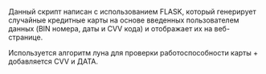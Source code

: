 Данный скрипт написан с использованием FLASK, который генерирует случайные кредитные карты на основе введенных пользователем данных (BIN номера, даты и CVV кода) и отображает их на веб-странице.

Используется алгоритм луна для проверки работоспособности карты + добавляется СVV и ДАТА.
